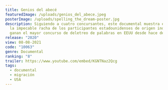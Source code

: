 ```yaml
---
title: Genios del abecé
featuredImage: /uploads/genios_del_abece.jpeg
posterImage: /uploads/spelling_the_dream-poster.jpg
description: Siguiendo a cuatro concursantes, este documental muestra el éxito y
  la impecable racha de los participantes estadounidenses de origen indio, que
  ganan el mayor concurso de deletreo de palabras en EEUU desde hace décadas.
release: "2020"
view: 08-08-2021
code: "10063"
genre: Documental
ranking: "8"
trailer: https://www.youtube.com/embed/KGNTNaz2Qcg
tags:
  - documental
  - migración
  - USA
---
```

